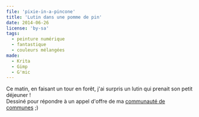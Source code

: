 ```yaml
---
file: 'pixie-in-a-pincone'
title: 'Lutin dans une pomme de pin'
date: 2014-06-26
license: 'by-sa'
tags:
  - peinture numérique
  - fantastique
  - couleurs mélangées
made:
  - Krita
  - Gimp
  - G'mic
---
```


Ce matin, en faisant un tour en forêt, j'ai surpris un lutin qui prenait son petit déjeuner !  
Dessiné pour répondre à un appel d'offre de ma [communauté de communes](http://ccbd.fr/accueil.html) ;)
